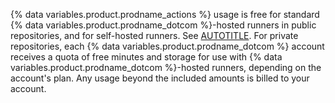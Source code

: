 {% data variables.product.prodname_actions %} usage is free for standard {% data variables.product.prodname_dotcom %}-hosted runners in public repositories, and for self-hosted runners. See [AUTOTITLE](/actions/writing-workflows/choosing-where-your-workflow-runs/choosing-the-runner-for-a-job#standard-github-hosted-runners-for-public-repositories). For private repositories, each {% data variables.product.prodname_dotcom %} account receives a quota of free minutes and storage for use with {% data variables.product.prodname_dotcom %}-hosted runners, depending on the account's plan. Any usage beyond the included amounts is billed to your account.
